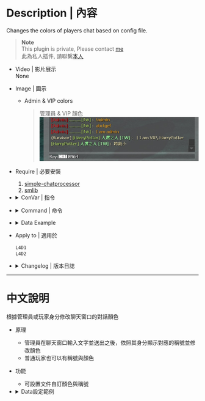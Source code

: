 # Description | 內容
Changes the colors of players chat based on config file.

> __Note__ <br/>
This plugin is private, Please contact [me](https://github.com/fbef0102/Game-Private_Plugin#私人插件列表-private-plugins-list)<br/>
此為私人插件, 請聯繫[本人](https://github.com/fbef0102/Game-Private_Plugin#私人插件列表-private-plugins-list)

* Video | 影片展示
<br/>None

* Image | 圖示
	* Admin & VIP colors
		> 管理員 & VIP 顏色
		<br/>![simple-chatcolors_1](image/simple-chatcolors_1.jpg)

* Require | 必要安裝
	1. [simple-chatprocessor](https://github.com/fbef0102/L4D1_2-Plugins/tree/master/simple-chatprocessor)
	2. [smlib](https://github.com/bcserv/smlib/tree/transitional_syntax)

* <details><summary>ConVar | 指令</summary>

	None
</details>

* <details><summary>Command | 命令</summary>

	* **Reloads settings from the config file (Adm Required: ADMFLAG_CONFIG)**
		```php
		sm_reloadscc
		```
		
	* **Prints out the color names in their color (Adm Required: ADMFLAG_CONFIG)**
		```php
		sm_printcolors
		```
</details>

* <details><summary>Data Example</summary>

	* configs/simple-chatcolors.cfg
		```php
		"Settings"
		{
			"admins_z" //Groups, name whatever
			{
				"flag"			"z"			//Admin flag (NOTE: only one flag per group! "a" is okay, "ab" is NOT)
				"tag"			"[Admin] " //custom tag before name
				"tagcolor"		"{R}" 	//tag color
				"namecolor"		"{G}" 	//name color
				"textcolor"		"{O}" 	//text color
			}
			"76561198026784913" // specific steam account (Steam64 ID format)
			{
				"tag"			"[HarryPotter] "
				"tagcolor"		"{G}"
				"namecolor"		"{L}"
				"textcolor"		"{N}"
			}
			"Everyone"
			{
				"flag"			"" //everyone
				"tag"			"Newbie"
				"tagcolor"		""
				"namecolor"		""
				"textcolor"		"{N}"
			}
		}
		```

	* Following named colors are supported
		* {N}-Default White
		* {G}-Green
		* {L}-Lightgreen
		* {R}-Red 		- There must be at least one player or bot in infected team，or red will turn into Green color
		* {B}-Blue   		- There must be at least one player or bot in survivor team，or blue will turn into Green color
		* {T}-Teamcolor   - Depends on the team where you at, Survivor-Blue, Infected-Red, Spectator-Default White
		* {O}-Olive
		* Warning:  2 of (Blue, Red, Lightgreen, Teamcolor) colors can not be used together

	* [Find your SteamID 64](https://steamid.xyz/)
</details>

* Apply to | 適用於
	```
	L4D1
	L4D2
	```

* <details><summary>Changelog | 版本日誌</summary>

	```php
	//Antithasys @ 2011
	//HarryPotter @ 2023
	```
	* v1.0h (2023-6-15)
		* Remake code, convert code to latest syntax
		* Fix warnings when compiling on SourceMod 1.11.
		* Optimize code and improve performance
		* Use Steam64 ID instead of STEAM_X:X:XXXXXX

	* v2.2.0
	    * [Original Plugin By Antithasys](https://forums.alliedmods.net/showthread.php?t=167814)
</details>

- - - -
# 中文說明
根據管理員或玩家身分修改聊天窗口的對話顏色

* 原理
	* 管理員在聊天窗口輸入文字並送出之後，依照其身分顯示對應的稱號並修改顏色
	* 普通玩家也可以有稱號與顏色

* 功能
	* 可設置文件自訂顏色與稱號

* <details><summary>Data設定範例</summary>

	* configs/simple-chatcolors.cfg
		```php
		"Settings"
		{
			"admins_z" //群組名，可隨便取
			{
				"flag"			"z"			//管理員權限 (注意: 一次只能寫一個權限，譬如寫 "flag" "a" 可以，寫 "flag" "ab" 不行)
				"tag"			"[Admin] " //自訂稱號 (在名字之前)
				"tagcolor"		"{R}" 	//稱號顏色
				"namecolor"		"{G}" 	//名字顏色
				"textcolor"		"{O}" 	//文字顏色
			}
			"76561198026784913" // 特定的Steam帳戶，可視為VIP (Steam64 ID 格式)
			{
				"tag"			"[HarryPotter] "
				"tagcolor"		"{G}"
				"namecolor"		"{L}"
				"textcolor"		"{N}"
			}
			"Everyone"
			{
				"flag"			"" // 每個人 (普通玩家)
				"tag"			"Newbie"
				"tagcolor"		""
				"namecolor"		""
				"textcolor"		"{N}"
			}
		}
		```

	* 支援以下顏色
		* {N}-預設白色
		* {G}-綠色
		* {L}-淺綠色
		* {R}-紅色 		- 特感隊伍要有人或bot在才會顯示紅色，否則顯示綠色
		* {B}-藍色 		- 人類隊伍要有人或bot在才會顯示紅色，否則顯示綠色
		* {T}-依照你所在的隊伍給予顏色，在人類隊伍顯示藍色；在特感隊伍顯示紅色；在旁觀隊伍顯示白色
		* {O}-橘色
		* 警告:  藍色, 紅色, 淺綠色, 隊伍顏色，這四種顏色的其中兩種不能出現在同一句話

	* [查找你的 SteamID 64](https://steamid.xyz/)
</details>